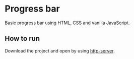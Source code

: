 # Progress bar
Basic progress bar using HTML, CSS and vanilla JavaScript.

## How to run
Download the project and open by using [http-server](https://www.npmjs.com/package/http-server).
